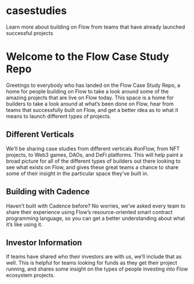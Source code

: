 # casestudies
Learn more about building on Flow from teams that have already launched successful projects 

# Welcome to the Flow Case Study Repo

Greetings to everybody who has landed on the Flow Case Study Repo, a home for people building on Flow to take a look around some of the amazing projects that are live on Flow today. This space is a home for builders to take a look around at what’s been done on Flow, hear from teams that successfully built on Flow, and get a better idea as to what it means to launch different types of projects. 


## Different Verticals

We’ll be sharing case studies from different verticals #onFlow, from NFT projects, to Web3 games, DAOs, and DeFi platforms. This will help paint a broad picture for all of the different types of builders out there looking to see what exists on Flow, and gives these great teams a chance to share some of their insight in the particular space they’ve built in.


## Building with Cadence

Haven’t built with Cadence before? No worries, we’ve asked every team to share their experience using Flow’s resource-oriented smart contract programming language, so you can get a better understanding about what it’s like using it. 


## Investor Information

If teams have shared who their investors are with us, we’ll include that as well. This is helpful for teams looking for funds as they get their project running, and shares some insight on the types of people investing into Flow ecosystem projects.
